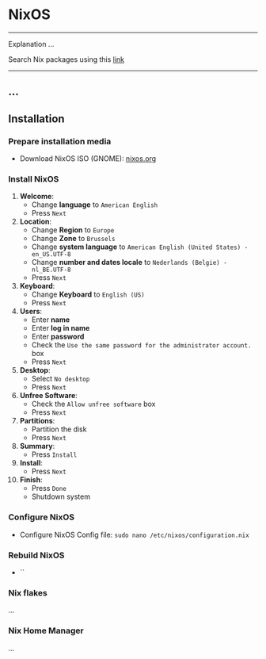 # NixOS

---

Explanation ...

Search Nix packages using this [link](https://search.nixos.org/packages)

---

## ...

## Installation

### Prepare installation media

- Download NixOS ISO (GNOME): [nixos.org](https://nixos.org/download/)

### Install NixOS

1. **Welcome**:
   - Change **language** to `American English`
   - Press `Next`
2. **Location**:
   - Change **Region** to `Europe`
   - Change **Zone** to `Brussels`
   - Change **system language** to `American English (United States) - en_US.UTF-8`
   - Change **number and dates locale** to `Nederlands (Belgie) - nl_BE.UTF-8`
   - Press `Next`
3. **Keyboard**:
   - Change **Keyboard** to `English (US)`
   - Press `Next`
4. **Users**:
   - Enter **name**
   - Enter **log in name**
   - Enter **password**
   - Check the `Use the same password for the administrator account.` box
   - Press `Next`
5. **Desktop**:
   - Select `No desktop`
   - Press `Next`
6. **Unfree Software**:
   - Check the `Allow unfree software` box
   - Press `Next`
7. **Partitions**:
   - Partition the disk
   - Press `Next`
8. **Summary**:
   - Press `Install`
9. **Install**:
   - Press `Next`
10. **Finish**:
    - Press `Done`
    - Shutdown system

### Configure NixOS

- Configure NixOS Config file: `sudo nano /etc/nixos/configuration.nix`

### Rebuild NixOS

- ``

### Nix flakes
...

### Nix Home Manager
...
